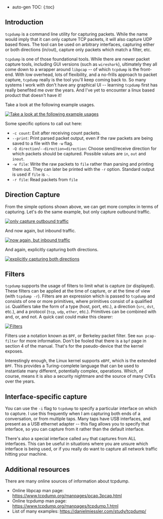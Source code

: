 * auto-gen TOC:
{:toc}

## Introduction

`tcpdump` is a command line utility for capturing packets. While the name would imply that it can only capture TCP packets, it will also capture UDP based flows. The tool can be used on arbitrary interfaces, capturing either or both directions (in/out), capture only packets which match a filter, etc.

`tcpdump` is one of those foundational tools. While there are newer packet capture tools, including GUI versions (such as `wireshark`), ultimately they all come down to a wrapper around `libpcap` -- of which `tcpdump` is the front-end. With low overhead, lots of flexibility, and a no-frills approach to packet capture, `tcpdump` really is the tool you'll keep coming back to. So many systems I work with don't have any graphical UI -- learning `tcpdump` first has really benefited me over the years. And I've yet to encounter a linux based product that doesn't have it!

Take a look at the following example usages.

[![Take a look at the following example usages](https://asciinema.org/a/qtZ2vHn8jMKDCHyBDZog42Cyg.svg)](https://asciinema.org/a/qtZ2vHn8jMKDCHyBDZog42Cyg?speed=2)

Some specific options to call out here:

* `-c count`: Exit after receiving count packets.
* `--print`: Print parsed packet output, even if the raw packets are being saved to a file with the `-w` flag.
* `-Q direction`/`--direction=direction`: Choose send/receive direction for which packets should be captured. Possible values are `in`, `out` and `inout`.
* `-w file`: Write the raw packets to `file` rather than parsing and printing them out. They can later be printed with the `-r` option. Standard output is used if `file` is `-`.
* `-r file`: Read packets from `file`

## Direction Capture
From the simple options shown above, we can get more complex in terms of capturing. Let's do the same example, but only capture outbound traffic.

[![only capture outbound traffic](https://asciinema.org/a/7u0ceIDd0qILcbYEnHI0dQp71.svg)](https://asciinema.org/a/7u0ceIDd0qILcbYEnHI0dQp71?speed=2)

And now again, but inbound traffic.

[![now again, but inbound traffic](https://asciinema.org/a/wJ13zD7KzjvHttYD9JsHD2t4t.svg)](https://asciinema.org/a/wJ13zD7KzjvHttYD9JsHD2t4t?speed=2)

And again, explicitly capturing both directions.

[![explicitly capturing both directions](https://asciinema.org/a/a1hu60MhoQ6bDX6WPVHKEWabm.svg)](https://asciinema.org/a/a1hu60MhoQ6bDX6WPVHKEWabm?speed=2)

## Filters

`tcpdump` supports the usage of filters to limit what is capture (or displayed). These filters can be applied at the time of capture, or at the time of view (with `tcpdump -r`). Filters are an expression which is passed to `tcpdump` and consists of one or more primitives, where primitives consist of a qualified `id`. Qualifiers take the form of a type (host, port, etc.), a direction (`src`, `dst`, etc.), and a protocol (`tcp`, `udp`, `ether`, etc.). Primitives can be combined with and, or, and not. A quick cast could make this clearer:

[![Filters](https://asciinema.org/a/KJsIN73DArJJA5EaOamc0q2WW.svg)](https://asciinema.org/a/KJsIN73DArJJA5EaOamc0q2WW?speed=2)

Filters use a notation known as `BPF`, or Berkeley packet filter. See `man pcap-filter` for more information. Don't be fooled that there is a `bpf` page in section 4 of the manual. That's for the pseudo-device that the kernel exposes.

Interestingly enough, the Linux kernel supports `eBPF`, which is the extended `BPF`. This provides a Turing-complete language that can be used to instantiate many different, potentially complex, operations. Which, of course, means it is also a security nightmare and the source of many CVEs over the years.

## Interface-specific capture

You can use the `-i` flag to `tcpdump` to specify a particular interface on which to capture. I use this frequently when I am capturing both ends of a conversation, or from multiple taps. Many taps have USB interfaces, and present as a USB ethernet adapter -- this flag allows you to specify that interface, so you can capture from it rather than the default interface.

There's also a special interface called `any` that captures from ALL interfaces. This can be useful in situations where you are unsure which interface is being used, or if you really do want to capture all network traffic hitting your machine.

## Additional resources

There are many online sources of information about tcpdump.

* Online libpcap man page: https://www.tcpdump.org/manpages/pcap.3pcap.html
* Online tcpdump man page: https://www.tcpdump.org/manpages/tcpdump.1.html
* List of many examples: https://danielmiessler.com/study/tcpdump/
